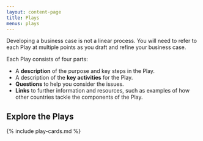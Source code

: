 ```yaml
---
layout: content-page
title: Plays
menus: plays
---
```


<p>Developing a business case is not a linear process. You will need to refer to each Play at multiple points as you draft and refine your business case.</p>
<p>Each Play consists of four parts:</p>
<ul>
<li>A <strong>description</strong> of the purpose and key steps in the Play.</li>
<li>A description of the <strong>key activities</strong> for the Play.</li>
<li><strong>Questions</strong> to help you consider the issues.</li>
<li><strong>Links</strong> to further information and resources, such as examples of how other countries tackle the components of the Play.</li>
</ul>
<h2>Explore the Plays</h2>

{% include play-cards.md %}